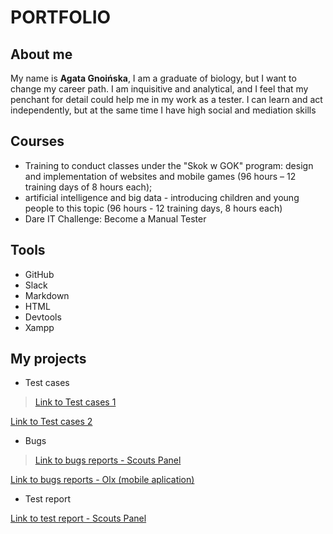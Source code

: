 # PORTFOLIO
## About me

My name is **Agata Gnoińska**, I am a graduate of biology, but I want to change my career path. I am inquisitive and analytical, and I feel that my penchant for detail could help me in my work as a tester. I can learn and act independently, but at the same time I have high social and mediation skills


## Courses

 - Training to conduct classes under the "Skok w GOK" program:
design and implementation of websites and mobile games (96 hours – 12 training days of 8 hours each);
 - artificial intelligence and big data - introducing children and young people to this topic (96 hours - 12 training days, 8 hours each)
 - Dare IT Challenge: Become a Manual Tester


## Tools

 - GitHub
 - Slack
 - Markdown
 - HTML
 - Devtools
 - Xampp

## My projects

 - Test cases
 
>[Link to Test cases 1](https://docs.google.com/spreadsheets/d/1-wAf31E76_X2PXHe6B3eY2_9sM2ecmgVdi_MraQ5gE0/edit?usp=share_link) 

[Link to Test cases 2](https://docs.google.com/document/d/1jdNBoIOo_dSgxcfpOr7DRsupr08_Wt4CAozyikA97YI/edit?usp=share_link)  
 
 
 - Bugs

>[Link to bugs reports - Scouts Panel ](https://docs.google.com/spreadsheets/d/1IO59aS6apXWVpZZQe_7vELbjcHcz2QyeJE5OVG-UOKk/edit?usp=share_link)

[Link to bugs reports - Olx (mobile aplication)](https://docs.google.com/spreadsheets/d/1P-H6yRZdTrsD066bxMJL8cB-ZfiorCecuvcOQUmmLeE/edit?usp=share_link)

 
 - Test report
 
 [Link to test report - Scouts Panel ](https://docs.google.com/spreadsheets/d/1KTuDIrWS6Ofl8UZmbfxIeZBIdSVywJvJE-yDex69ee8/edit?usp=share_link)
